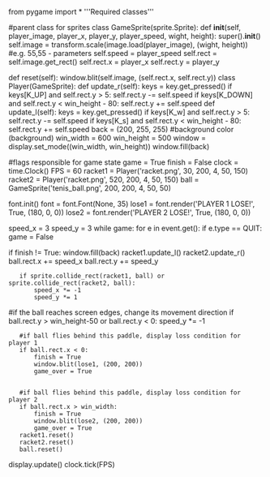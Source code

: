 from pygame import *
'''Required classes'''


#parent class for sprites
class GameSprite(sprite.Sprite):
   def __init__(self, player_image, player_x, player_y, player_speed, wight, height):
       super().__init__()
       self.image = transform.scale(image.load(player_image), (wight, height)) #e.g. 55,55 - parameters
       self.speed = player_speed
       self.rect = self.image.get_rect()
       self.rect.x = player_x
       self.rect.y = player_y


   def reset(self):
       window.blit(self.image, (self.rect.x, self.rect.y))
class Player(GameSprite):
   def update_r(self):
       keys = key.get_pressed()
       if keys[K_UP] and self.rect.y > 5:
           self.rect.y -= self.speed
       if keys[K_DOWN] and self.rect.y < win_height - 80:
           self.rect.y += self.speed
   def update_l(self):
       keys = key.get_pressed()
       if keys[K_w] and self.rect.y > 5:
           self.rect.y -= self.speed
       if keys[K_s] and self.rect.y < win_height - 80:
           self.rect.y += self.speed
back = (200, 255, 255) #background color (background)
win_width = 600
win_height = 500
window = display.set_mode((win_width, win_height))
window.fill(back)


#flags responsible for game state
game = True
finish = False
clock = time.Clock()
FPS = 60
racket1 = Player('racket.png', 30, 200, 4, 50, 150) 
racket2 = Player('racket.png', 520, 200, 4, 50, 150)
ball = GameSprite('tenis_ball.png', 200, 200, 4, 50, 50)


font.init()
font = font.Font(None, 35)
lose1 = font.render('PLAYER 1 LOSE!', True, (180, 0, 0))
lose2 = font.render('PLAYER 2 LOSE!', True, (180, 0, 0))


speed_x = 3
speed_y = 3
while game:
   for e in event.get():
       if e.type == QUIT:
           game = False
  
   if finish != True:
       window.fill(back)
       racket1.update_l()
       racket2.update_r()
       ball.rect.x += speed_x
       ball.rect.y += speed_y


       if sprite.collide_rect(racket1, ball) or sprite.collide_rect(racket2, ball):
           speed_x *= -1
           speed_y *= 1
#if the ball reaches screen edges, change its movement direction
       if ball.rect.y > win_height-50 or ball.rect.y < 0:
           speed_y *= -1


       #if ball flies behind this paddle, display loss condition for player 1
       if ball.rect.x < 0:
           finish = True
           window.blit(lose1, (200, 200))
           game_over = True


       #if ball flies behind this paddle, display loss condition for player 2
       if ball.rect.x > win_width:
           finish = True
           window.blit(lose2, (200, 200))
           game_over = True
       racket1.reset()
       racket2.reset()
       ball.reset()


   display.update()
   clock.tick(FPS)
